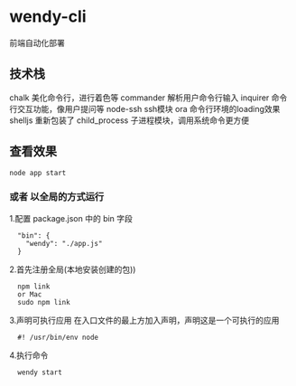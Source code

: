 # wendy-cli
前端自动化部署

## 技术栈
chalk 美化命令行，进行着色等
commander 解析用户命令行输入
inquirer 命令行交互功能，像用户提问等
node-ssh ssh模块
ora 命令行环境的loading效果
shelljs 重新包装了 child_process 子进程模块，调用系统命令更方便

## 查看效果
```
node app start
```
### 或者 以全局的方式运行
1.配置 package.json 中的 bin 字段
```
  "bin": {
    "wendy": "./app.js"
  }
```
2.首先注册全局(本地安装创建的包))
```
  npm link
  or Mac
  sudo npm link
```
3.声明可执行应用
  在入口文件的最上方加入声明，声明这是一个可执行的应用
```
  #! /usr/bin/env node
```
4.执行命令
```
  wendy start
```
